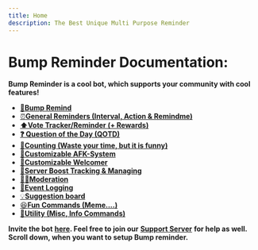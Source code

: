 ```yaml
---
title: Home
description: The Best Unique Multi Purpose Reminder
---
```


# Bump Reminder Documentation:

**Bump Reminder is a cool bot, which supports your community with cool features!**

* [🔔**Bump Remind**](bumpreminder/)
* [⏰**General Reminders \(Interval, Action & Remindme\)**](reminder/)
* [**⬆️Vote Tracker/Reminder \(+ Rewards\)**](votetracker/)
* [**❓ Question of the Day \(QOTD\)**](qotd/)
* [🔢**Counting \(Waste your time, but it is funny\)**](counting/)
* [🌙**Customizable AFK-System**](afk/)
* [**🤗Customizable Welcomer**](welcomer/)
* [💎**Server Boost Tracking & Managing** ](boosttracker/)
* [👮‍♂️**Moderation**](moderation/)
* [📑**Event Logging**](eventlogging/)
* [💡**Suggestion board**](suggestion/)
* [😆**Fun Commands \(Meme....\)**](misc/fun/)
* [🧾**Utility \(Misc, Info Commands\)**](misc/info/)

**Invite the bot** [**here**](https://discord.com/api/oauth2/authorize?client_id=735147814878969968&permissions=523344&scope=bot)**. Feel free to join our** [**Support Server**](https://discord.gg/zhxZHFN) **for help as well. Scroll down, when you want to setup Bump reminder.**